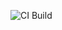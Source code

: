 ![CI Build](https://github.com/E-Emad/devops-capstone-project/actions/workflows/ci-build.yaml/badge.svg)